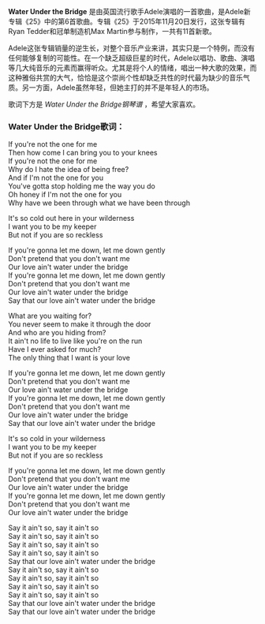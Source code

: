 

**Water Under the Bridge**
是由英国流行歌手Adele演唱的一首歌曲，是Adele新专辑《25》中的第6首歌曲。专辑《25》于2015年11月20日发行，这张专辑有Ryan
Tedder和冠单制造机Max Martin参与制作，一共有11首新歌。

Adele这张专辑销量的逆生长，对整个音乐产业来讲，其实只是一个特例，而没有任何能够复制的可能性。在一个缺乏超级巨星的时代，Adele以唱功、歌曲、演唱等几大纯音乐的元素而赢得听众。尤其是将个人的情绪，唱出一种大歌的效果，而这种雅俗共赏的大气，恰恰是这个崇尚个性却缺乏共性的时代最为缺少的音乐气质。另一方面，Adele虽然年轻，但她主打的并不是年轻人的市场。

歌词下方是 _Water Under the Bridge钢琴谱_ ，希望大家喜欢。

### Water Under the Bridge歌词：

If you're not the one for me  
Then how come I can bring you to your knees  
If you're not the one for me  
Why do I hate the idea of being free?  
And if I'm not the one for you  
You've gotta stop holding me the way you do  
Oh honey if I'm not the one for you  
Why have we been through what we have been through

It's so cold out here in your wilderness  
I want you to be my keeper  
But not if you are so reckless

If you're gonna let me down, let me down gently  
Don't pretend that you don't want me  
Our love ain't water under the bridge  
If you're gonna let me down, let me down gently  
Don't pretend that you don't want me  
Our love ain't water under the bridge  
Say that our love ain't water under the bridge

What are you waiting for?  
You never seem to make it through the door  
And who are you hiding from?  
It ain't no life to live like you're on the run  
Have I ever asked for much?  
The only thing that I want is your love

If you're gonna let me down, let me down gently  
Don't pretend that you don't want me  
Our love ain't water under the bridge  
If you're gonna let me down, let me down gently  
Don't pretend that you don't want me  
Our love ain't water under the bridge  
Say that our love ain't water under the bridge

It's so cold in your wilderness  
I want you to be my keeper  
But not if you are so reckless

If you're gonna let me down, let me down gently  
Don't pretend that you don't want me  
Our love ain't water under the bridge  
If you're gonna let me down, let me down gently  
Don't pretend that you don't want me  
Our love ain't water under the bridge

Say it ain't so, say it ain't so  
Say it ain't so, say it ain't so  
Say it ain't so, say it ain't so  
Say it ain't so, say it ain't so  
Say that our love ain't water under the bridge  
Say it ain't so, say it ain't so  
Say it ain't so, say it ain't so  
Say it ain't so, say it ain't so  
Say it ain't so, say it ain't so  
Say that our love ain't water under the bridge  
Say that our love ain't water under the bridge

